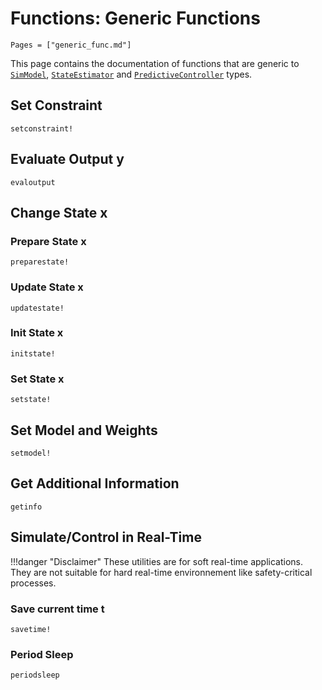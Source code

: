# Functions: Generic Functions

```@contents
Pages = ["generic_func.md"]
```

This page contains the documentation of functions that are generic to [`SimModel`](@ref),
[`StateEstimator`](@ref) and [`PredictiveController`](@ref) types.

## Set Constraint

```@docs
setconstraint!
```

## Evaluate Output y

```@docs
evaloutput
```

## Change State x

### Prepare State x

```@docs
preparestate!
```

### Update State x

```@docs
updatestate!
```

### Init State x

```@docs
initstate!
```

### Set State x

```@docs
setstate!
```

## Set Model and Weights

```@docs
setmodel!
```

## Get Additional Information

```@docs
getinfo
```

## Simulate/Control in Real-Time

!!!danger "Disclaimer"
    These utilities are for soft real-time applications. They are not suitable for hard
    real-time environnement like safety-critical processes.

### Save current time t

```@docs
savetime!
```

### Period Sleep

```@docs
periodsleep
```
